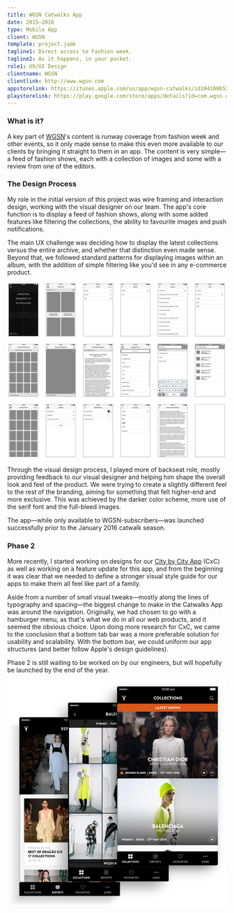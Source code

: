 ```yaml
---
title: WGSN Catwalks App
date: 2015–2016
type: Mobile App
client: WGSN
template: project.jade
tagline1: Direct access to Fashion week.
tagline2: As it happens, in your pocket.
role1: UX/UI Design
clientname: WGSN
clientlink: http://www.wgsn.com
appstorelink: https://itunes.apple.com/us/app/wgsn-catwalks/id1041086526?mt=8
playstorelink: https://play.google.com/store/apps/details?id=com.wgsn.catwalkgallery&hl=en
---
```


<h3 data-title="What is it?">What is it?</h3>

A key part of <a href="http://wgsn.com/" target="_blank" class="highlighted">WGSN</a>'s content is runway coverage from fashion week and other events, so it only made sense to make this even more available to our clients by bringing it straight to them in an app. The content is very simple&mdash;a feed of fashion shows, each with a collection of images and some with a review from one of the editors.

<h3 data-title="The Design Process">The Design Process</h3>

My role in the initial version of this project was wire framing and interaction design, working with the visual designer on our team. The app's core function is to display a feed of fashion shows, along with some added features like filtering the collections, the ability to favourite images and push notifications.

The main UX challenge was deciding how to display the latest collections versus the entire archive, and whether that distinction even made sense. Beyond that, we followed standard patterns for displaying images within an album, with the addition of simple filtering like you'd see in any e-commerce product.

![WGSN Catwalks App](wgsn-catwalks-app-3.jpg "WGSN Catwalks App")

Through the visual design process, I played more of backseat role, mostly providing feedback to our visual designer and helping him shape the overall look and feel of the product. We were trying to create a slightly different feel to the rest of the branding, aiming for something that felt higher-end and more exclusive. This was achieved by the darker color scheme, more use of the serif font and the full-bleed images.

The app&mdash;while only available to WGSN-subscribers&mdash;was launched successfully prior to the January 2016 catwalk season.

<h3 data-title="Phase 2">Phase 2</h3>

More recently, I started working on designs for our <a href="/projects/wgsn-city-by-city-app" class="highlighted">City by City App</a> (CxC) as well as working on a feature update for this app, and from the beginning it was clear that we needed to define a stronger visual style guide for our apps to make them all feel like part of a family.

Aside from a number of small visual tweaks&mdash;mostly along the lines of typography and spacing&mdash;the biggest change to make in the Catwalks App was around the navigation. Originally, we had chosen to go with a hamburger menu, as that's what we do in all our web products, and it seemed the obvious choice. Upon doing more research for CxC, we came to the conclusion that a bottom tab bar was a more preferable solution for usability and scalability. With the bottom bar, we could uniform our app structures (and better follow Apple's design guidelines).

Phase 2 is still waiting to be worked on by our engineers, but will hopefully be launched by the end of the year.

![WGSN Catwalks App](wgsn-catwalks-app-2.jpg "WGSN Catwalks App")